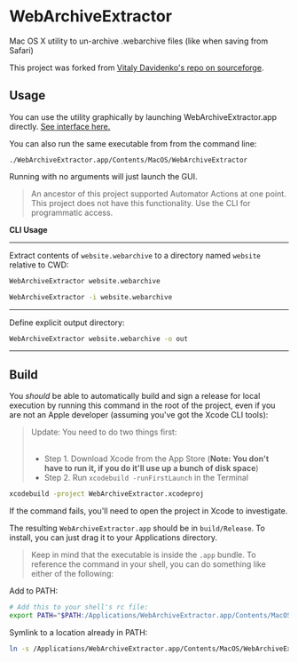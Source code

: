 # WebArchiveExtractor

Mac OS X utility to un-archive .webarchive files (like when saving from Safari)

This project was forked from [Vitaly Davidenko's repo on sourceforge](https://sourceforge.net/projects/webarchivext/).

## Usage

You can use the utility graphically by launching WebArchiveExtractor.app directly. [See interface here.](https://robrohan.github.io/WebArchiveExtractor/)

You can also run the same executable from from the command line:

```sht
./WebArchiveExtractor.app/Contents/MacOS/WebArchiveExtractor
```
Running with no arguments will just launch the GUI.

> An ancestor of this project supported Automator Actions at one point. This project does not have this functionality. Use the CLI for programmatic access.

**CLI Usage**

---

Extract contents of `website.webarchive` to a directory named `website` relative to CWD:
```sh
WebArchiveExtractor website.webarchive
```
```sh
WebArchiveExtractor -i website.webarchive
```

---

Define explicit output directory:
```sh
WebArchiveExtractor website.webarchive -o out
```

---

## Build
You *should* be able to automatically build and sign a release for local execution by running this command in the root of the project, even if you are not an Apple developer (assuming you've got the Xcode CLI tools):

> Update: You need to do two things first:<br><br>
> - Step 1. Download Xcode from the App Store (**Note: You don't have to run it, if you do it'll use up a bunch of disk space**)<br>
> - Step 2. Run `xcodebuild -runFirstLaunch` in the Terminal

```sh
xcodebuild -project WebArchiveExtractor.xcodeproj
```
If the command fails, you'll need to open the project in Xcode to investigate.


The resulting `WebArchiveExtractor.app` should be in `build/Release`. To install, you can just drag it to your Applications directory. 

> Keep in mind that the executable is inside the `.app` bundle. To reference the command in your shell, you can do something like either of the following:

Add to PATH:
```sh
# Add this to your shell's rc file:
export PATH="$PATH:/Applications/WebArchiveExtractor.app/Contents/MacOS/"
```
Symlink to a location already in PATH:
```sh
ln -s /Applications/WebArchiveExtractor.app/Contents/MacOS/WebArchiveExtractor ~/.local/bin/WebArchiveExtractor
```

